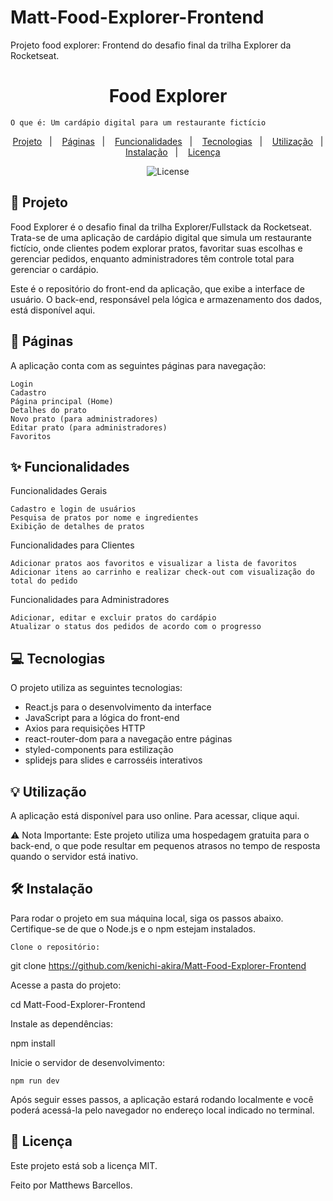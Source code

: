 # Matt-Food-Explorer-Frontend
 Projeto food explorer: Frontend do desafio final da trilha Explorer da Rocketseat. 

<h1 align="center" style="text-align: center;"> Food Explorer </h1>

    O que é: Um cardápio digital para um restaurante fictício

<p align="center"> <a href="#project">Projeto</a>&nbsp;&nbsp;&nbsp;|&nbsp;&nbsp;&nbsp; <a href="#pages">Páginas</a>&nbsp;&nbsp;&nbsp;|&nbsp;&nbsp;&nbsp; <a href="#features">Funcionalidades</a>&nbsp;&nbsp;&nbsp;|&nbsp;&nbsp;&nbsp; <a href="#technologies">Tecnologias</a>&nbsp;&nbsp;&nbsp;|&nbsp;&nbsp;&nbsp; <a href="#usage">Utilização</a>&nbsp;&nbsp;&nbsp;|&nbsp;&nbsp;&nbsp; <a href="#install">Instalação</a>&nbsp;&nbsp;&nbsp;|&nbsp;&nbsp;&nbsp; <a href="#license">Licença</a> </p> <p align="center"> <img alt="License" src="https://img.shields.io/static/v1?label=license&message=MIT&color=49AA26&labelColor=000000"> </p> <h2 id="project">📁 Projeto</h2>

Food Explorer é o desafio final da trilha Explorer/Fullstack da Rocketseat. Trata-se de uma aplicação de cardápio digital que simula um restaurante fictício, onde clientes podem explorar pratos, favoritar suas escolhas e gerenciar pedidos, enquanto administradores têm controle total para gerenciar o cardápio.

Este é o repositório do front-end da aplicação, que exibe a interface de usuário. O back-end, responsável pela lógica e armazenamento dos dados, está disponível aqui.
<h2 id="pages">📃 Páginas</h2>

A aplicação conta com as seguintes páginas para navegação:

    Login
    Cadastro
    Página principal (Home)
    Detalhes do prato
    Novo prato (para administradores)
    Editar prato (para administradores)
    Favoritos

<h2 id="features">✨ Funcionalidades</h2>
Funcionalidades Gerais

    Cadastro e login de usuários
    Pesquisa de pratos por nome e ingredientes
    Exibição de detalhes de pratos

Funcionalidades para Clientes

    Adicionar pratos aos favoritos e visualizar a lista de favoritos
    Adicionar itens ao carrinho e realizar check-out com visualização do total do pedido

Funcionalidades para Administradores

    Adicionar, editar e excluir pratos do cardápio
    Atualizar o status dos pedidos de acordo com o progresso

<h2 id="technologies">💻 Tecnologias</h2>

O projeto utiliza as seguintes tecnologias:

- React.js para o desenvolvimento da interface
- JavaScript para a lógica do front-end
- Axios para requisições HTTP
- react-router-dom para a navegação entre páginas
- styled-components para estilização
- splidejs para slides e carrosséis interativos

<h2 id="usage">💡 Utilização</h2>

A aplicação está disponível para uso online. Para acessar, clique aqui.

⚠️ Nota Importante: Este projeto utiliza uma hospedagem gratuita para o back-end, o que pode resultar em pequenos atrasos no tempo de resposta quando o servidor está inativo.
<h2 id="install">🛠 Instalação</h2>

Para rodar o projeto em sua máquina local, siga os passos abaixo. Certifique-se de que o Node.js e o npm estejam instalados.

    Clone o repositório:

git clone https://github.com/kenichi-akira/Matt-Food-Explorer-Frontend

Acesse a pasta do projeto:

cd Matt-Food-Explorer-Frontend

Instale as dependências:

npm install

Inicie o servidor de desenvolvimento:

    npm run dev

Após seguir esses passos, a aplicação estará rodando localmente e você poderá acessá-la pelo navegador no endereço local indicado no terminal.
<h2 id="license">📝 Licença</h2>

Este projeto está sob a licença MIT.

Feito por Matthews Barcellos.
